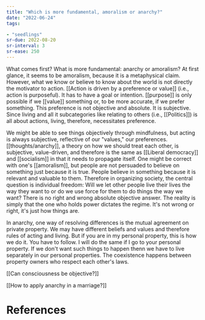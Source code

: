 ```yaml
---
title: "Which is more fundamental, amoralism or anarchy?"
date: "2022-06-24"
tags:

- "seedlings"
sr-due: 2022-08-20
sr-interval: 3
sr-ease: 250
---
```


What comes first? What is more fundamental: anarchy or amoralism? At first glance, it seems to be amoralism, because it is a metaphysical claim. However, what we know or believe to know about the world is not directly the motivator to action. [[Action is driven by a preference or value]] (i.e., action is purposeful). It has to have a goal or intention. [[purpose]] is only possible if we [[value]] something or, to be more accurate, if we prefer something. This preference is not objective and absolute. It is subjective. Since living and all it subcategories like relating to others (i.e., [[Politics]]) is all about actions, living, therefore, necessitates preference.

We might be able to see things objectively through mindfulness, but acting is always subjective, reflective of our "values," our preferences. [[thoughts/anarchy]], a theory on how we should treat each other, is subjective, value-driven, and therefore is the same as [[Liberal democracy]] and [[socialism]] in that it needs to propagate itself. One might be correct with one's [[amoralism]], but people are not persuaded to believe on something just because it is true. People believe in something because it is relevant and valuable to them. Therefore in organizing society, the central question is individual freedom: Will we let other people live their lives the way they want to or do we use force for them to do things the way we want? There is no right and wrong absolute objective answer. The reality is simply that the one who holds power dictates the regime. It's not wrong or right, it's just how things are.

In anarchy, one way of resolving differences is the mutual agreement on private property. We may have different beliefs and values and therefore rules of acting and living. But if you are in my personal property, this is how we do it. You have to follow. I will do the same if I go to your personal property. If we don't want such things to happen thenn we have to live separately in our personal properties. The coexistence happens between property owners who respect each other's laws.

[[Can consciousness be objective?]]

[[How to apply anarchy in a marriage?]]

# References
